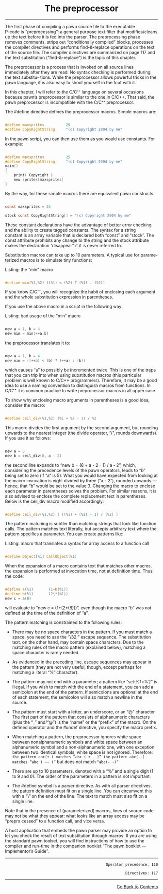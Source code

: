 <div align="center">

# The preprocessor

---

</div>

<div align="left">

The first phase of compiling a pawn source file to the executable  
P-code is “preprocessing”: a general purpose text filter that modifies/cleans up the text
before it is fed into the parser. The preprocessing phase removes comments,
strips out “conditionally compiled” blocks, processes the compiler directives
and performs find-&-replace operations on the text of the source file. The
compiler directives are summarized on page 117 and the text substitution
(“find-&-replace”) is the topic of this chapter.

The preprocessor is a process that is invoked on all source lines immediately
after they are read. No syntax checking is performed during the text substitu-
tions. While the preprocessor allows powerful tricks in the pawn language, it
is also easy to shoot yourself in the foot with it.

In this chapter, I will refer to the C/C⁺⁺ language on several occasions because
pawn’s preprocessor is similar to the one in C/C++. That said, the pawn
preprocessor is incompatible with the C/C⁺⁺ preprocessor.

The #define directive defines the preprocessor macros. Simple macros are:

```c

#define maxsprites          25
#define CopyRightString     "(c) Copyright 2004 by me"

```

In the pawn script, you can then use them as you would use constants. For
example:

```c

#define maxsprites          25
#define CopyRightString     "(c) Copyright 2004 by me"
main()
{
    print( Copyright )
    new sprites[maxsprites]
}

```

By the way, for these simple macros there are equivalent pawn constructs:

```c

const maxsprites = 25

stock const CopyRightString[] = "(c) Copyright 2004 by me"

```

These constant declarations have the advantage of better error checking and
the ability to create tagged constants. The syntax for a string  
constant is an array variable that is declared both “const” and “stock”. The  
const attribute prohibits any change to the string and the stock attribute makes
the declaration “disappear” if it is never referred to.

Substitution macros can take up to 10 parameters. A typical use for parame-
terized macros is to simulate tiny functions:

Listing: the “min” macro

```c

#define min(%1,%2) ((%1) < (%2) ? (%1) : (%2))

```

If you know C/C⁺⁺, you will recognize the habit of enclosing each argument
and the whole substitution expression in parentheses.

If you use the above macro in a script in the following way:

Listing: bad usage of the “min” macro

```c

new a = 1, b = 4
new min = min(++a,b)

```

the preprocessor translates it to:

```c

new a = 1, b = 4
new min = ((++a) < (b) ? (++a) : (b))

```

which causes “a” to possibly be incremented twice. This is one of the traps
that you can trip into when using substitution macros (this particular problem
is well known to C/C++ programmers). Therefore, it may be a good idea to
use a naming convention to distinguish macros from functions. In C/C⁺⁺ it is
common practice to write preprocessor macros in all upper case.

To show why enclosing macro arguments in parentheses is a good idea, consider
the macro:

```c

#define ceil_div(%1,%2) (%1 + %2 - 1) / %2

```

This macro divides the first argument by the second argument, but rounding
upwards to the nearest integer (the divide operator, “/”, rounds downwards).
If you use it as follows:

```c

new a = 5
new b = ceil_div(8, a - 2)

```

the second line expands to “new b = (8 + a - 2 - 1) / a - 2”,
which, considering the precedence levels of the pawn operators, leads to “b”  
being set to zero (if “a” is 5). What you would have expected from looking at the
macro invocation is eight divided by three (“a - 2”), rounded upwards —
hence, that “b” would be set to the value 3. Changing the macro to enclose
each parameter in parentheses solves the problem. For similar reasons, it is
also advised to enclose the complete replacement text in parentheses. Below
is the ceil_div macro modified accordingly:

```c

#define ceil_div(%1,%2) ( ((%1) + (%2) - 1) / (%2) )

```

The pattern matching is subtler than matching strings that look like function
calls. The pattern matches text literally, but accepts arbitrary text where the
pattern specifies a parameter. You can create patterns like:

Listing: macro that translates a syntax for array access to a function call

```c

#define Object[%1] CallObject(%1)

```

When the expansion of a macro contains text that matches other macros, the
expansion is performed at invocation time, not at definition time. Thus the code:

```c

#define a(%1)       (1+b(%1))
#define b(%1)       (2\*(%1))
new c = a(8)

```

will evaluate to “new c = (1+(2\*(8)))”, even though the macro “b” was not
defined at the time of the definition of “a”.

The pattern matching is constrained to the following rules:

- There may be no space characters in the pattern. If you must match a space, you need to use the “\32;” escape sequence. The substitution text, on the other hand, may contain space characters. Due to the matching rules of the macro pattern (explained below), matching a space character is rarely needed.

- As evidenced in the preceding line, escape sequences may appear in the pattern (they are not very useful, though, except perhaps for matching a literal “%” character).

- The pattern may not end with a parameter; a pattern like “set:%1=%2” is illegal. If you wish to match with the end of a statement, you can add a semicolon at the end of the pattern. If semicolons are optional at the end of each statement, the semicolon will also match a newline in the source.

- The pattern must start with a letter, an underscore, or an “@” character The first part of the pattern that consists of alphanumeric characters (plus the “\_” and/“@”) is the “name” or the “prefix” of the macro. On the defined operator and the #undef directive, you specify the macro prefix.

- When matching a pattern, the preprocessor ignores white space between nonalphanumeric symbols and white space between an alphanumeric symbol and a non-alphanumeric one, with one exception: between two identical symbols, white space is not ignored. Therefore: `the pattern abc(+-) matches “abc ( + - )” the pattern abc(--) matches “abc ( -- )”` but does not match `“abc(- -)”`

- There are up to 10 parameters, denoted with a “%” and a single digit (1 to 9 and 0). The order of the parameters in a pattern is not important.

- The #define symbol is a parser directive. As with all parser directives, the pattern definition must fit on a single line. You can circumvent this with a “\” on the end of the line. The text to match must also fit on a single line.

Note that in the presence of (parameterized) macros, lines of source code may
not be what they appear: what looks like an array access may be “prepro
cessed” to a function call, and vice versa.

A host application that embeds the pawn parser may provide an option to let
you check the result of text substitution through macros. If you are using the
standard pawn toolset, you will find instructions of how to use the compiler
and run-time in the companion booklet “The pawn booklet — Implementor’s Guide”.

</div>

<hr>

<div align="right">

`Operator precedence: 110`

`Directives: 117`

<hr>

[Go Back to Contents](00-Contents.md)

</div>
